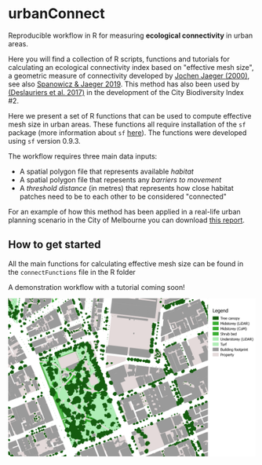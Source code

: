# urbanConnect
Reproducible workflow in R for measuring __**ecological connectivity**__ in urban areas. 

Here you will find a collection of R scripts, functions and tutorials for calculating an ecological connectivity index based on "effective mesh size", a geometric measure of connectivity developed by [Jochen Jaeger (2000)](https://doi.org/10.1023/A:1008129329289), see also [Spanowicz & Jaeger 2019](https://doi.org/10.1007/s10980-019-00881-0). This method has also been used by [(Deslauriers et al. 2017)](https://www.sciencedirect.com/science/article/pii/S1470160X17300912) in the development of the City Biodiversity Index #2.

Here we present a set of R functions that can be used to compute effective mesh size in urban areas. These functions all require installation of the `sf` package (more information about `sf` [here](https://r-spatial.github.io/sf/)). The functions were developed using `sf` version 0.9.3. 

The workflow requires three main data inputs:
* A spatial polygon file that represents available _habitat_
* A spatial polygon file that repesents any _barriers to movement_
* A _threshold distance_ (in metres) that represents how close habitat patches need to be to each other to be considered "connected"

For an example of how this method has been applied in a real-life urban planning scenario in the City of Melbourne you can download [this report](https://nespurban.edu.au/wp-content/uploads/2021/02/Linking-nature-in-the-city-Part-2.pdf).

## How to get started
All the main functions for calculating effective mesh size can be found in the `connectFunctions` file in the R folder

A demonstration workflow with a tutorial coming soon!

![GIS layers around Fitzroy Gardens, Melbourne, Australia](images/ZoomedInFitzroyGardens.png)
